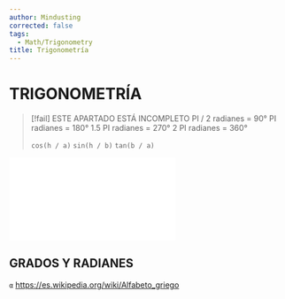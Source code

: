 ```yaml
---
author: Mindusting
corrected: false
tags:
  - Math/Trigonometry
title: Trigonometría
---
```


# TRIGONOMETRÍA

> [!fail] ESTE APARTADO ESTÁ INCOMPLETO
> PI / 2 radianes = 90°
> PI radianes = 180°
> 1.5 PI radianes = 270°
> 2 PI radianes = 360°
> 
> `cos(h / a)`
> `sin(h / b)`
> `tan(b / a)`

![#center](trig_draw.md)

## GRADOS Y RADIANES
`α`
https://es.wikipedia.org/wiki/Alfabeto_griego
